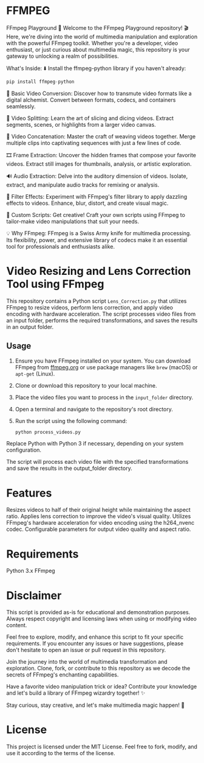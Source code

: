 # FFMPEG
FFmpeg Playground 🎥
Welcome to the FFmpeg Playground repository! 🎬 Here, we're diving into the world of multimedia manipulation and exploration with the powerful FFmpeg toolkit. Whether you're a developer, video enthusiast, or just curious about multimedia magic, this repository is your gateway to unlocking a realm of possibilities.

What's Inside:
⬇️ Install the ffmpeg-python library if you haven't already:
```python
pip install ffmpeg-python
```

🔗 Basic Video Conversion: Discover how to transmute video formats like a digital alchemist. Convert between formats, codecs, and containers seamlessly.

🔀 Video Splitting: Learn the art of slicing and dicing videos. Extract segments, scenes, or highlights from a larger video canvas.

🔄 Video Concatenation: Master the craft of weaving videos together. Merge multiple clips into captivating sequences with just a few lines of code.

🎞️ Frame Extraction: Uncover the hidden frames that compose your favorite videos. Extract still images for thumbnails, analysis, or artistic exploration.

🔊 Audio Extraction: Delve into the auditory dimension of videos. Isolate, extract, and manipulate audio tracks for remixing or analysis.

🌈 Filter Effects: Experiment with FFmpeg's filter library to apply dazzling effects to videos. Enhance, blur, distort, and create visual magic.

🎥 Custom Scripts: Get creative! Craft your own scripts using FFmpeg to tailor-make video manipulations that suit your needs.

💡 Why FFmpeg: FFmpeg is a Swiss Army knife for multimedia processing. Its flexibility, power, and extensive library of codecs make it an essential tool for professionals and enthusiasts alike.



# Video Resizing and Lens Correction Tool using FFmpeg

This repository contains a Python script `Lens_Correction.py`  that utilizes FFmpeg to resize videos, perform lens correction, and apply video encoding with hardware acceleration. The script processes video files from an input folder, performs the required transformations, and saves the results in an output folder.

## Usage

1. Ensure you have FFmpeg installed on your system. You can download FFmpeg from [ffmpeg.org](https://www.gyan.dev/ffmpeg/builds) or use package managers like `brew` (macOS) or `apt-get` (Linux).

2. Clone or download this repository to your local machine.

3. Place the video files you want to process in the `input_folder` directory.

4. Open a terminal and navigate to the repository's root directory.

5. Run the script using the following command:

   ```bash
   python process_videos.py
   ```

Replace Python with Python 3 if necessary, depending on your system configuration.

The script will process each video file with the specified transformations and save the results in the output_folder directory.
# Features
Resizes videos to half of their original height while maintaining the aspect ratio.
Applies lens correction to improve the video's visual quality.
Utilizes FFmpeg's hardware acceleration for video encoding using the h264_nvenc codec.
Configurable parameters for output video quality and aspect ratio.
# Requirements
Python 3.x
FFmpeg
# Disclaimer
This script is provided as-is for educational and demonstration purposes. Always respect copyright and licensing laws when using or modifying video content.

Feel free to explore, modify, and enhance this script to fit your specific requirements. If you encounter any issues or have suggestions, please don't hesitate to open an issue or pull request in this repository.

Join the journey into the world of multimedia transformation and exploration. Clone, fork, or contribute to this repository as we decode the secrets of FFmpeg's enchanting capabilities.

Have a favorite video manipulation trick or idea? Contribute your knowledge and let's build a library of FFmpeg wizardry together! ✨

Stay curious, stay creative, and let's make multimedia magic happen! 🌟

# License
This project is licensed under the MIT License. Feel free to fork, modify, and use it according to the terms of the license.
